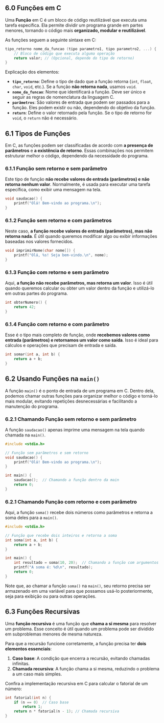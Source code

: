 ## 6.0 Funções em C 

Uma **Função** em C é um bloco de código reutilizável que executa uma tarefa específica. Ela permite dividir um programa grande em partes menores, tornando o código mais **organizado, modular e reutilizável**.

As funções seguem a seguinte sintaxe em C:
```c
tipo_retorno nome_da_funcao (tipo parametro1, tipo parametro2, ...) {
    // Bloco de código que executa alguma operação
    return valor; // (Opcional, depende do tipo de retorno)
}
```
Explicação dos elementos:

* **`tipo_retorno`**: Define o tipo de dado que a função retorna (`int`, `float`, `char`, `void`, etc.). Se a função **não retorna nada**, usamos `void`. 
 * **`nome_da_funcao`**: Nome que identificará a função. Deve ser único e seguir as regras de nomenclatura da linguagem C.
* **`parâmetros`**: São valores de entrada que podem ser passados para a função. Eles podem existir ou não, dependendo do objetivo da função.
 * **`return`**: Define o valor retornado pela função. Se o tipo de retorno for `void`, o `return` não é necessário.

## 6.1 Tipos de Funções

Em C, as funções podem ser classificadas de acordo com **a presença de parâmetros** e **a existência de retorno**. Essas combinações nos permitem estruturar melhor o código, dependendo da necessidade do programa.

### 6.1.1 Função sem retorno e sem parâmetro

Este tipo de função **não recebe valores de entrada (parâmetros) e não retorna nenhum valor**. Normalmente, é usada para executar uma tarefa específica, como exibir uma mensagem na tela.

```c
void saudacao() {
    printf("Olá! Bem-vindo ao programa.\n");
}
```
### 6.1.2 Função sem retorno e com parâmetros

Neste caso, **a função recebe valores de entrada (parâmetros), mas não retorna nada**. É útil quando queremos modificar algo ou exibir informações baseadas nos valores fornecidos.

```c
void imprimirNome(char nome[]) {
    printf("Olá, %s! Seja bem-vindo.\n", nome);
}
```

### 6.1.3 Função com retorno e sem parâmetro

Aqui, **a função não recebe parâmetros, mas retorna um valor**. Isso é útil quando queremos calcular ou obter um valor dentro da função e utilizá-lo em outras partes do programa.
```c
int obterNumero() { 
	return 42; 
}
```
### 6.1.4 Função com retorno e com parâmetro

Esse é o tipo mais completo de função, onde **recebemos valores como entrada (parâmetros) e retornamos um valor como saída**. Isso é ideal para cálculos e operações que precisam de entrada e saída.
```c
int somar(int a, int b) { 
	return a + b; 
}
```

## 6.2 Usando Funções na `main()`

A função `main()` é o ponto de entrada de um programa em C. Dentro dela, podemos chamar outras funções para organizar melhor o código e torná-lo mais modular, evitando repetições desnecessárias e facilitando a manutenção do programa.

### 6.2.1 Chamando Função sem retorno e sem parâmetro

A função `saudacao()` apenas imprime uma mensagem na tela quando chamada na `main()`.
```c
#include <stdio.h>

// Função sem parâmetros e sem retorno
void saudacao() {
    printf("Olá! Bem-vindo ao programa.\n");
}

int main() {
    saudacao();  // Chamando a função dentro da main
    return 0;
}
```
### 6.2.1 Chamando Função com retorno e com parâmetro
Aqui, a função `soma()` recebe dois números como parâmetros e retorna a soma deles para a `main()`.
```c
#include <stdio.h>

// Função que recebe dois inteiros e retorna a soma
int soma(int a, int b) {
    return a + b;
}

int main() {
    int resultado = soma(10, 20);  // Chamando a função com argumentos
    printf("A soma é: %d\n", resultado);
    return 0;
}
```
Note que, ao chamar a função `soma()` na `main()`, seu retorno precisa ser armazenado em uma variável para que possamos usá-lo posteriormente, seja para exibição ou para outras operações.

## 6.3 Funções Recursivas

Uma **função recursiva** é uma função que **chama a si mesma** para resolver um problema. Esse conceito é útil quando um problema pode ser dividido em subproblemas menores de mesma natureza.

Para que a recursão funcione corretamente, a função precisa ter **dois elementos essenciais**:

1. **Caso base**: A condição que encerra a recursão, evitando chamadas infinitas.
2. **Chamada recursiva**: A função chama a si mesma, reduzindo o problema a um caso mais simples.

Confira a implementação recursiva em C para calcular o fatorial de um número:
```c
int fatorial(int n) {
    if (n == 0)  // Caso base
        return 1;
    return n * fatorial(n - 1); // Chamada recursiva
}
```
